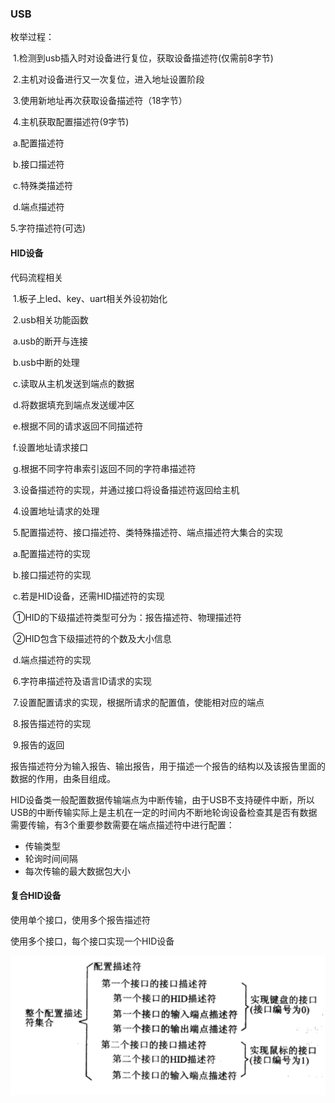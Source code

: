### USB



枚举过程：

​	1.检测到usb插入时对设备进行复位，获取设备描述符(仅需前8字节)

​	2.主机对设备进行又一次复位，进入地址设置阶段

​	3.使用新地址再次获取设备描述符（18字节）

​	4.主机获取配置描述符(9字节)

​				a.配置描述符

​				b.接口描述符

​				c.特殊类描述符

​				d.端点描述符

   5.字符描述符(可选)



#### HID设备



代码流程相关

​	1.板子上led、key、uart相关外设初始化

​	2.usb相关功能函数

​				a.usb的断开与连接

​				b.usb中断的处理

​				c.读取从主机发送到端点的数据

​				d.将数据填充到端点发送缓冲区

​				e.根据不同的请求返回不同描述符

​				f.设置地址请求接口

​				g.根据不同字符串索引返回不同的字符串描述符

​	3.设备描述符的实现，并通过接口将设备描述符返回给主机

​	4.设置地址请求的处理

​	5.配置描述符、接口描述符、类特殊描述符、端点描述符大集合的实现

​				a.配置描述符的实现

​				b.接口描述符的实现

​				c.若是HID设备，还需HID描述符的实现

​						①HID的下级描述符类型可分为：报告描述符、物理描述符

​						②HID包含下级描述符的个数及大小信息

​				d.端点描述符的实现

​	6.字符串描述符及语言ID请求的实现

​	7.设置配置请求的实现，根据所请求的配置值，使能相对应的端点

​	8.报告描述符的实现

​	9.报告的返回



报告描述符分为输入报告、输出报告，用于描述一个报告的结构以及该报告里面的数据的作用，由条目组成。



HID设备类一般配置数据传输端点为中断传输，由于USB不支持硬件中断，所以USB的中断传输实际上是主机在一定的时间内不断地轮询设备检查其是否有数据需要传输，有3个重要参数需要在端点描述符中进行配置：

-   传输类型
-   轮询时间间隔
-   每次传输的最大数据包大小



#### 复合HID设备





使用单个接口，使用多个报告描述符

使用多个接口，每个接口实现一个HID设备

![image-20210926140200042](./media/复合设备1.png)
























